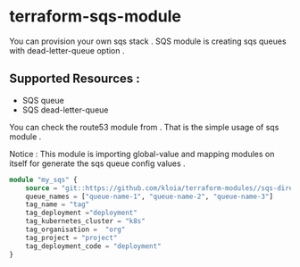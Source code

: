 # terraform-sqs-module

You can provision your own sqs stack . SQS module is creating sqs queues with dead-letter-queue option .

## Supported Resources : 
* SQS queue
* SQS dead-letter-queue 

You can check the route53 module from <a href="/main.tf"></a> . That is the simple usage of sqs module .

Notice : This module is importing global-value and mapping modules on itself for generate the sqs queue config values . 

```terraform
module "my_sqs" {
    source = "git::https://github.com/kloia/terraform-modules//sqs-direct"
    queue_names = ["queue-name-1", "queue-name-2", "queue-name-3"]
    tag_name = "tag"
    tag_deployment ="deployment"
    tag_kubernetes_cluster = "k8s"
    tag_organisation =  "org"
    tag_project = "project"
    tag_deployment_code = "deployment"
}
```